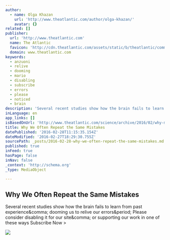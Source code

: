 ```yaml
---
author:
  - name: Olga Khazan
    url: 'http://www.theatlantic.com/author/olga-khazan/'
    avatar: {}
related: []
publisher:
  url: 'http://www.theatlantic.com'
  name: The Atlantic
  favicon: 'http://cdn.theatlantic.com/assets/static/b/theatlantic/common/img/favicon.ico'
  domain: www.theatlantic.com
keywords:
  - anzuoni
  - relive
  - dooming
  - mario
  - disabling
  - subscribe
  - errors
  - please
  - noticed
  - brain
description: 'Several recent studies show how the brain fails to learn from past experience, dooming us to relive our errors. Please consider disabling it for our site, or supporting our work in one of these ways Subscribe Now >'
inLanguage: en
app_links: []
isBasedOnUrl: 'http://www.theatlantic.com/science/archive/2016/02/why-mistakes-are-often-repeated/470778/'
title: Why We Often Repeat the Same Mistakes
datePublished: '2016-02-28T11:15:35.154Z'
dateModified: '2016-02-27T18:29:30.755Z'
sourcePath: _posts/2016-02-28-why-we-often-repeat-the-same-mistakes.md
published: true
inFeed: true
hasPage: false
inNav: false
_context: 'http://schema.org'
_type: MediaObject

---
```

<article style=""><h1>Why We Often Repeat the Same Mistakes</h1><p>Several recent studies show how the brain fails to learn from past experience&amp;comma; dooming us to relive our errors&amp;period; Please consider disabling it for our site&amp;comma; or supporting our work in one of these ways Subscribe Now &gt;</p><img src="http://cdn.theatlantic.com/assets/media/img/mt/2016/02/RTR44PGA/lead_960.jpg?1456329996" /></article>